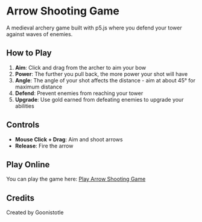 # Arrow Shooting Game

A medieval archery game built with p5.js where you defend your tower against waves of enemies.

## How to Play

1. **Aim**: Click and drag from the archer to aim your bow
2. **Power**: The further you pull back, the more power your shot will have
3. **Angle**: The angle of your shot affects the distance - aim at about 45° for maximum distance
4. **Defend**: Prevent enemies from reaching your tower
5. **Upgrade**: Use gold earned from defeating enemies to upgrade your abilities

## Controls

- **Mouse Click + Drag**: Aim and shoot arrows
- **Release**: Fire the arrow

## Play Online

You can play the game here: [Play Arrow Shooting Game](https://gabrielbucci.github.io/Cursor-game-1/)

## Credits

Created by Goonistotle 